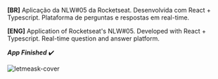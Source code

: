 **[BR]** Aplicação da NLW#05 da Rocketseat. Desenvolvida com React + Typescript. Plataforma de perguntas e respostas em real-time.

**[ENG]** Application of Rocketseat's NLW#05. Developed with React + Typescript. Real-time question and answer platform.

***App Finished*** ✔️

![letmeask-cover](https://user-images.githubusercontent.com/54003876/126014850-8c0dc36e-8aeb-4d1a-84c0-9a1c1e20c128.png)
